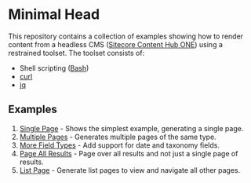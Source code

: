 # Minimal Head #

This repository contains a collection of examples showing how to render content from a headless CMS ([Sitecore Content Hub ONE](https://www.sitecore.com/products/content-hub-one)) using a restrained toolset. The toolset consists of:

- Shell scripting ([Bash](https://www.gnu.org/software/bash/))
- [curl](https://curl.se/)
- [jq](https://jqlang.github.io/jq/)

## Examples ##

1. [Single Page](1-single-page) - Shows the simplest example, generating a single page.
1. [Multiple Pages](2-multiple-pages) - Generates multiple pages of the same type.
1. [More Field Types](3-more-field-types) - Add support for date and taxonomy fields.
1. [Page All Results](4-page-all-results) - Page over all results and not just a single page of results.
1. [List Page](5-list-page) - Generate list pages to view and navigate all other pages.
